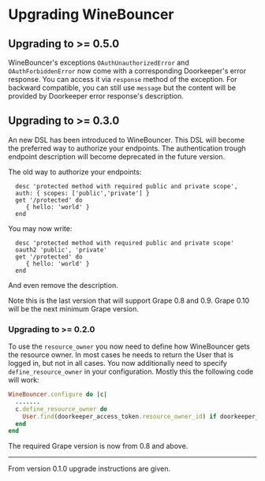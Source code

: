 Upgrading WineBouncer
=====================

## Upgrading to >= 0.5.0

WineBouncer's exceptions `OAuthUnauthorizedError` and `OAuthForbiddenError` now come with a
corresponding Doorkeeper's error response. You can access it via `response` method of the exception.
For backward compatible, you can still use `message` but the content will be provided by Doorkeeper
error response's description.

## Upgrading to >=  0.3.0

An new DSL has been introduced to WineBouncer. This DSL will become the preferred way to authorize your endpoints.
The authentication trough endpoint description will become deprecated in the future version.

The old way to authorize your endpoints:

```
  desc 'protected method with required public and private scope',
  auth: { scopes: ['public','private'] }
  get '/protected' do
     { hello: 'world' }
  end
```

You may now write:
```
  desc 'protected method with required public and private scope'
  oauth2 'public', 'private'
  get '/protected' do
     { hello: 'world' }
  end
```

And even remove the description.

Note this is the last version that will support Grape 0.8 and 0.9. Grape 0.10 will be the next minimum Grape version.

### Upgrading to >= 0.2.0

To use the `resource_owner` you now need to define how WineBouncer gets the resource owner. In most cases he needs to return the User that is logged in, but not in all cases.
You now additionally need to specify `define_resource_owner` in your configuration. Mostly this the following code will work:

``` ruby
WineBouncer.configure do |c|
  .......
  c.define_resource_owner do
    User.find(doorkeeper_access_token.resource_owner_id) if doorkeeper_access_token
  end
end
```

The required Grape version is now from 0.8 and above.

------
From version 0.1.0 upgrade instructions are given.
